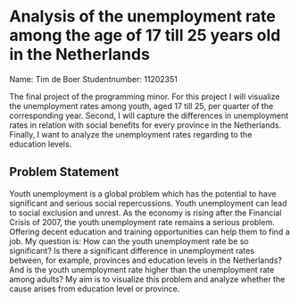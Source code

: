 # Analysis of the unemployment rate among the age of 17 till 25 years old in the Netherlands

Name: Tim de Boer
Studentnumber: 11202351

The final project of the programming minor. For this project I will visualize the unemployment rates among youth, aged 17 till 25, per quarter of the corresponding year. Second, I will capture the differences in unemployment rates in relation with social benefits for every province in the Netherlands. Finally, I want to analyze the unemployment rates regarding to the education levels.

__Problem Statement__
---
Youth unemployment is a global problem which has the potential to have significant and serious social repercussions. Youth unemployment can lead to social exclusion and unrest. As the economy is rising after the Financial Crisis of 2007, the youth unemployment rate remains a serious problem. Offering decent education and training opportunities can help them to find a job. My question is: How can the youth unemployment rate be so significant? Is there a significant difference in unemployment rates between, for example, provinces and education levels in the Netherlands? And is the youth unemployment rate higher than the unemployment rate among adults? My aim is to visualize this problem and analyze whether the cause arises from education level or province.
